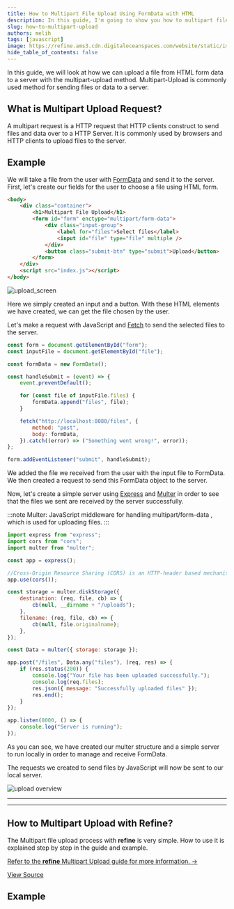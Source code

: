 ```yaml
---
title: How to Multipart File Upload Using FormData with HTML
description: In this guide, I'm going to show you how to multipart files upload with using HTML and JavaScript
slug: how-to-multipart-upload
authors: melih
tags: [javascript]
image: https://refine.ams3.cdn.digitaloceanspaces.com/website/static/img/placeholder.png
hide_table_of_contents: false
---
```





In this guide, we will look at how we can upload a file from HTML form data to a server with the multipart-upload method. Multipart-Upload is commonly used method for sending files or data to a server.

<!--truncate-->

## What is Multipart Upload Request?

A multipart request is a HTTP request that HTTP clients construct to send files and data over to a HTTP Server. It is commonly used by browsers and HTTP clients to upload files to the server.

## Example

We will take a file from the user with [FormData](https://developer.mozilla.org/en-US/docs/Web/API/FormData) and send it to the server. First, let's create our fields for the user to choose a file using HTML form.

```html
<body>
    <div class="container">
        <h1>Multipart File Upload</h1>
        <form id="form" enctype="multipart/form-data">
            <div class="input-group">
                <label for="files">Select files</label>
                <input id="file" type="file" multiple />
            </div>
            <button class="submit-btn" type="submit">Upload</button>
        </form>
    </div>
    <script src="index.js"></script>
</body>
```

<img src="https://refine.ams3.cdn.digitaloceanspaces.com/blog/2021-12-27-multipart-upload/upload.png" alt="upload_screen" />
<br />

Here we simply created an input and a button. With these HTML elements we have created, we can get the file chosen by the user.

Let's make a request with JavaScript and [Fetch](https://developer.mozilla.org/en-US/docs/Web/API/Fetch_API) to send the selected files to the server.

```jsx
const form = document.getElementById("form");
const inputFile = document.getElementById("file");

const formData = new FormData();

const handleSubmit = (event) => {
    event.preventDefault();

    for (const file of inputFile.files) {
        formData.append("files", file);
    }

    fetch("http://localhost:8080/files", {
        method: "post",
        body: formData,
    }).catch((error) => ("Something went wrong!", error));
};

form.addEventListener("submit", handleSubmit);
```

We added the file we received from the user with the input file to FormData. We then created a request to send this FormData object to the server.

Now, let's create a simple server using [Express](https://expressjs.com/) and [Multer](https://github.com/expressjs/multer) in order to see that the files we sent are received by the server successfully.

:::note
Multer: JavaScript middleware for handling multipart/form-data , which is used for uploading files.
:::

```jsx title=server.js
import express from "express";
import cors from "cors";
import multer from "multer";

const app = express();

//Cross-Origin Resource Sharing (CORS) is an HTTP-header based mechanism that allows a server to indicate any origins
app.use(cors());

const storage = multer.diskStorage({
    destination: (req, file, cb) => {
        cb(null, __dirname + "/uploads");
    },
    filename: (req, file, cb) => {
        cb(null, file.originalname);
    },
});

const Data = multer({ storage: storage });

app.post("/files", Data.any("files"), (req, res) => {
    if (res.status(200)) {
        console.log("Your file has been uploaded successfully.");
        console.log(req.files);
        res.json({ message: "Successfully uploaded files" });
        res.end();
    }
});

app.listen(8000, () => {
    console.log("Server is running");
});
```

As you can see, we have created our multer structure and a simple server to run locally in order to manage and receive FormData.

The requests we created to send files by JavaScript will now be sent to our local server.

<img src="https://refine.ams3.cdn.digitaloceanspaces.com/blog/2021-12-27-multipart-upload/overview.gif" alt="upload overview" />
<br />

---

<PromotionBanner isDark title="Open-source enterprise application platform for serious web developers"  description="refineNew" image="https://refine.ams3.cdn.digitaloceanspaces.com/website/static/img/quick-start.gif" />

---
## How to Multipart Upload with Refine?
The Multipart file upload process with **refine** is very simple. How to use it is explained step by step in the guide and example. 

[Refer to the **refine** Multipart Upload guide for more information. →](https://refine.dev/docs/guides-and-concepts/upload/multipart-upload/) 

[View Source](https://github.com/refinedev/refine/tree/master/examples/upload/multipartUpload)

## Example

<CodeSandboxExample path="upload-antd-multipart" />